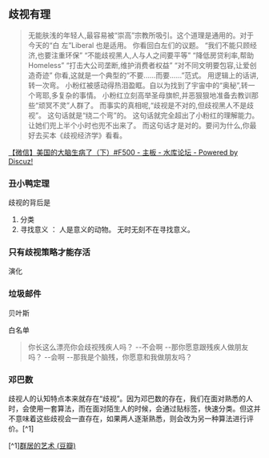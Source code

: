 ## 歧视有理

> 无能肤浅的年轻人,最容易被“崇高”宗教所吸引。这个道理是通用的。对于今天的“白 左”Liberal 也是适用。
你看回白左们的议题。
“我们不能只顾经济,也要注重环保”
“不能歧视黑人,人与人之间要平等” “降低房贷利率,帮助 Homeless” “打击大公司垄断,维护消费者权益” “对不同文明要包容,让爱创造奇迹”
你看,这就是一个典型的“不要......而要......”范式。
用逻辑上的话讲,转一次弯。 小粉红被感动得热泪盈眶。自以为找到了宇宙中的“奥秘”,转一个弯耶,多复杂的事情。 小粉红立刻高举圣母旗帜,并恶狠狠地准备去教训那些“顽冥不灵”人群了。
而事实的真相呢,“歧视是不对的,但歧视黑人不是歧视”。 这句话就是“绕二个弯”的。 这句话就完全超出了小粉红的理解能力。让她们兜上半个小时也兜不出来了。 而这句话才是对的。要问为什么,你最好去买本《歧视经济学》看看。

[【微信】美国的大脑生病了（下）#F500 - 主板 - 水库论坛 - Powered by Discuz!](http://www.shuiku.net/forum.php?mod=viewthread&tid=45799&extra=page%3D1)

### 丑小鸭定理


歧视的背后是

1. 分类
2. 寻找意义 ： 人是意义的动物。 无时无刻不在寻找意义。

### 只有歧视策略才能存活
演化


### 垃圾邮件

贝叶斯

白名单

> 你长这么漂亮你会歧视残疾人吗？
--不会啊
--那你愿意跟残疾人做朋友吗？
--会啊
--那我是个脑残，你愿意和我做朋友吗？


### 邓巴数
歧视人的认知特点本来就存在“歧视”。因为邓巴数的存在，我们在面对熟悉的人时，会使用一套算法，而在面对陌生人的时候，会通过贴标签，快速分类。但这并不意味着这些歧视会一直存在，如果两人逐渐熟悉，则会改为另一种算法进行评价。[^1]

[^1][群居的艺术 (豆瓣)](https://book.douban.com/subject/27058538/)